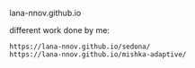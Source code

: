 lana-nnov.github.io

different work done by me:
    
    https://lana-nnov.github.io/sedona/
	https://lana-nnov.github.io/mishka-adaptive/
	